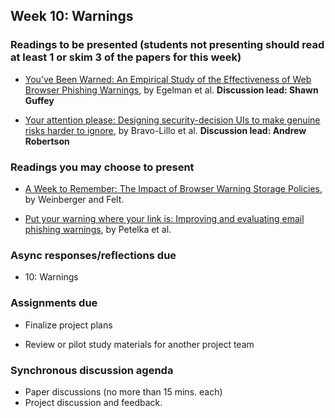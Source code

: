 ## Week 10: Warnings

### Readings to be presented (students not presenting should read at least 1 or skim 3 of the papers for this week) 

- [You’ve Been Warned: An Empirical Study of the Effectiveness of Web Browser Phishing Warnings](http://www.guanotronic.com/~serge/papers/warned.pdf), by Egelman et al.  **Discussion lead: Shawn Guffey**

- [Your attention please: Designing security-decision UIs to make genuine risks harder to ignore](https://drive.google.com/file/d/1la6SLKFGI1lzWEiY45DvVHnt8N_g5oIQ/view?usp=sharing), by Bravo-Lillo et al. **Discussion lead: Andrew Robertson**


### Readings you may choose to present

- [A Week to Remember: The Impact of Browser Warning Storage Policies](https://www.usenix.org/system/files/conference/soups2016/soups2016-paper-weinberger.pdf), by Weinberger and Felt.

- [Put your warning where your link is: Improving and evaluating email phishing warnings](https://drive.google.com/file/d/1zxAGKT8-a-zL2_KEcUSuZXlmav2DPPfL/view?usp=sharing), by Petelka et al.

### Async responses/reflections due

  - 10: Warnings

### Assignments due

  - Finalize project plans

  - Review or pilot study materials for another project team

### Synchronous discussion agenda
- Paper discussions (no more than 15 mins. each)
- Project discussion and feedback.
